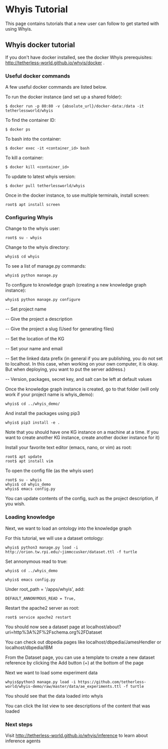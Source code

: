 # Whyis Tutorial

This page contains tutorials that a new user can follow to get started with using Whyis.

## Whyis docker tutorial

If you don't have docker installed, see the docker Whyis prerequisites: http://tetherless-world.github.io/whyis/docker .

### Useful docker commands
A few useful docker commands are listed below.

To run the docker instance (and set up a shared folder):
```shell
$ docker run -p 80:80 -v {absolute_url}/docker-data:/data -it tetherlessworld/whyis
```
To find the container ID:
```shell
$ docker ps
```
To bash into the container:
```shell
$ docker exec -it <container_id> bash
```
To kill a container:
```shell
$ docker kill <container_id>
```
To update to latest whyis version:
```shell
$ docker pull tetherlessworld/whyis
```
Once in the docker instance, to use multiple terminals, install screen:
```shell
root$ apt install screen 
```
### Configuring Whyis
Change to the whyis user:
```shell
root$ su - whyis
```
Change to the whyis directory:
```shell
whyis$ cd whyis
```

To see a list of manage.py commands:
```shell
whyis$ python manage.py
```

To configure to knowledge graph (creating a new knowledge graph instance):
```shell
whyis$ python manage.py configure
```
-- Set project name

-- Give the project a description

-- Give the project a slug (Used for generating files)

-- Set the location of the KG

-- Set your name and email

-- Set the linked data prefix (in general if you are publishing, you do not set to localhost. In this case, when working on your own computer, it is okay. But when deploying, you want to put the server address.)

-- Version, packages, secret key, and salt can be left at default values

Once the knowledge graph instance is created, go to that folder (will only work if your project name is whyis_demo):
```shell
whyis$ cd ../whyis_demo/
```
And install the packages using pip3
```shell
whyis$ pip3 install -e .
```
Note that you should have one KG instance on a machine at a time. If you want to create another KG instance, create another docker instance for it)

Install your favorite text editor (emacs, nano, or vim) as root:
```shell
root$ apt update
root$ apt install vim
```
To open the config file (as the whyis user)
```shell
root$ su - whyis
whyis$ cd whyis_demo
whyis$ emacs config.py
```
You can update contents of the config, such as the project description, if you wish.
### Loading knowledge
Next, we want to load an ontology into the knowledge graph

For this tutorial, we will use a dataset ontology:
```shell
whyis$ python3 manage.py load -i http://orion.tw.rpi.edu/~jimmccusker/dataset.ttl -f turtle
```
Set annonymous read to true:
```shell
whyis$ cd ../whyis_demo
```
```shell
whyis$ emacs config.py
```
Under root_path = '/apps/whyis', add:
```
DEFAULT_ANNONYMOUS_READ = True,
```
Restart the apache2 server as root:
```shell
root$ service apache2 restart
```
You should now see a dataset page at localhost/about?uri=http%3A%2F%2Fschema.org%2FDataset

You can check out dbpedia pages like localhost/dbpedia/JamesHendler or localhost/dbpedia/IBM

From the Dataset page, you can use a template to create a new dataset reference by clicking the Add button (+) at the bottom of the page

Next we want to load some experiment data
```shell
whyis$python3 manage.py load -i https://github.com/tetherless-world/whyis-demo/raw/master/data/ae_experiments.ttl -f turtle
```
You should see that the data loaded into whyis

You can click the list view to see descriptions of the content that was loaded
### Next steps
Visit http://tetherless-world.github.io/whyis/inference to learn about inference agents
